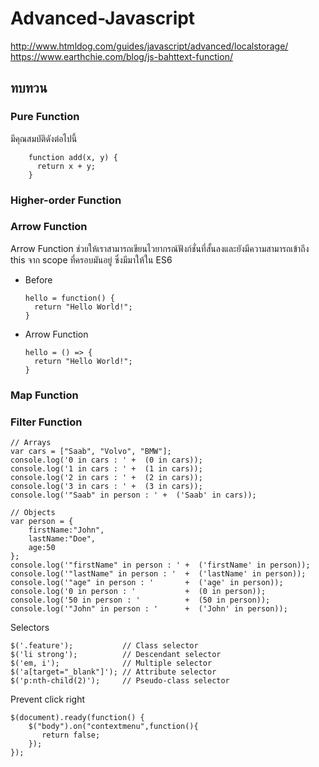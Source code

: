 # Advanced-Javascript
http://www.htmldog.com/guides/javascript/advanced/localstorage/
https://www.earthchie.com/blog/js-bahttext-function/


## ทบทวน

### Pure Function

มีคุณสมบัติดังต่อไปนี้

        function add(x, y) {
          return x + y;
        }


### Higher-order Function

### Arrow Function

Arrow Function ช่วยให้เราสามารถเขียนไวยากรณ์ฟังก์ชั่นที่สั้นลงและยังมีความสามารถเข้าถึง this จาก scope ที่ครอบมันอยู่ ซึ่งมีมาให้ใน ES6

-   Before

        hello = function() {
          return "Hello World!";
        }
    
-   Arrow Function

        hello = () => {
          return "Hello World!";
        }
        
### Map Function

### Filter Function



    // Arrays
    var cars = ["Saab", "Volvo", "BMW"];
    console.log('0 in cars : ' +  (0 in cars));
    console.log('1 in cars : ' +  (1 in cars));
    console.log('2 in cars : ' +  (2 in cars));
    console.log('3 in cars : ' +  (3 in cars));
    console.log('"Saab" in person : ' +  ('Saab' in cars));

    // Objects
    var person = {
        firstName:"John", 
        lastName:"Doe", 
        age:50
    };
    console.log('"firstName" in person : ' +  ('firstName' in person));
    console.log('"lastName" in person : '  +  ('lastName' in person));
    console.log('"age" in person : '       +  ('age' in person));
    console.log('0 in person : '           +  (0 in person));
    console.log('50 in person : '          +  (50 in person));
    console.log('"John" in person : '      +  ('John' in person));
    
Selectors

    $('.feature');           // Class selector
    $('li strong');          // Descendant selector
    $('em, i');              // Multiple selector
    $('a[target="_blank"]'); // Attribute selector
    $('p:nth-child(2)');     // Pseudo-class selector
    
    
Prevent click right

    $(document).ready(function() {
        $("body").on("contextmenu",function(){
           return false;
        }); 
    }); 
